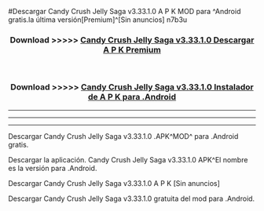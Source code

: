 #Descargar Candy Crush Jelly Saga v3.33.1.0 A P K MOD para ^Android gratis.la última versión[Premium]^[Sin anuncios] n7b3u



<div align="center">
<h3>Download >>>>> <a href="https://es-web.web.app/?es= ${title}">Candy Crush Jelly Saga v3.33.1.0 Descargar A P K Premium</a></h3><br>

<h3>Download >>>>> <a href="https://es-web.web.app/?es= ${title}">Candy Crush Jelly Saga v3.33.1.0 Instalador de A P K para .Android</a></h3>
</div>


----------------------------------------------------------

----------------------------------------------------------

----------------------------------------------------------

Descargar Candy Crush Jelly Saga v3.33.1.0 .APK^MOD^ para .Android gratis.

Descargar la aplicación. Candy Crush Jelly Saga v3.33.1.0 APK^El nombre es la versión para .Android.

Descargar Candy Crush Jelly Saga v3.33.1.0 A P K [Sin anuncios]

Descargar Candy Crush Jelly Saga v3.33.1.0 gratuita del mod para .Android.
